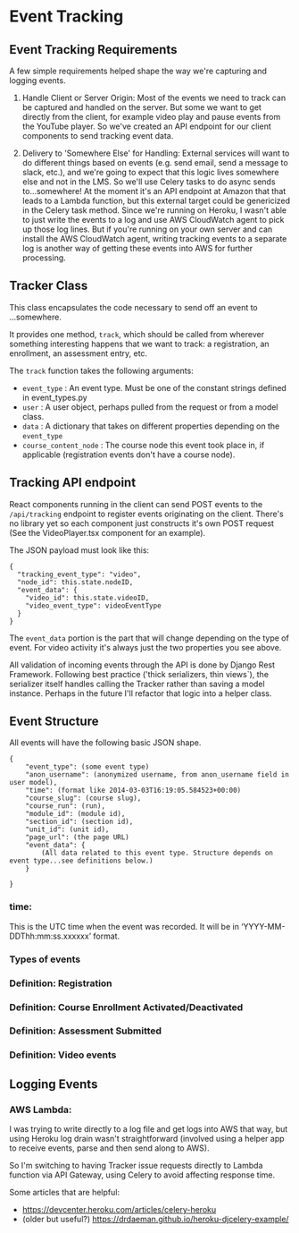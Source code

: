 # Event Tracking

## Event Tracking Requirements

A few simple requirements helped shape the way we're capturing and logging events.

1) Handle Client or Server Origin: Most of the events we need to track can be captured and handled on the server. But
   some we want to get directly from the client, for example video play and pause events from the YouTube player. So
   we've created an
   API endpoint for our client components to send tracking event data.

2) Delivery to 'Somewhere Else' for Handling: External services will want to do different things
   based on events (e.g. send email, send a message to slack, etc.), and we're going to expect that this logic
   lives somewhere else and not in the LMS. So we'll use Celery tasks to do async sends to...somewhere! At the moment
   it's an API endpoint at Amazon that that leads to a Lambda function, but this external target could be genericized in
   the Celery task method. Since we're running on Heroku, I wasn't able to just write the events to a log and use AWS
   CloudWatch
   agent to pick up those log lines. But if you're running on your own server and can install the AWS CloudWatch agent,
   writing tracking events to a separate log is another way of getting these events into AWS for further processing.

## Tracker Class

This class encapsulates the code necessary to send off an event to ...somewhere.

It provides one method, `track`, which should be called from wherever something interesting happens
that we want to track: a registration, an enrollment, an assessment entry, etc.

The `track` function takes the following arguments:

- `event_type` : An event type. Must be one of the constant strings defined in event_types.py
- `user` : A user object, perhaps pulled from the request or from a model class.
- `data` : A dictionary that takes on different properties depending on the `event_type`
- `course_content_node` : The course node this event took place in, if applicable (registration events don't have a
  course node).

## Tracking API endpoint

React components running in the client can send POST events to the `/api/tracking` endpoint to register events
originating on the client.
There's no library yet so each component just constructs it's own POST request (See the VideoPlayer.tsx component for an
example).

The JSON payload must look like this:

```
{
  "tracking_event_type": "video",
  "node_id": this.state.nodeID,
  "event_data": {
    "video_id": this.state.videoID,
    "video_event_type": videoEventType
  }
}
```

The `event_data` portion is the part that will change depending on the type of event. For video activity it's always
just the two properties you see above.

All validation of incoming events through the API is done by Django Rest Framework. Following best practice ('thick
serializers, thin views`), the serializer itself
handles calling the Tracker rather than saving a model instance. Perhaps in the future I'll refactor that logic into a
helper class.

## Event Structure

All events will have the following basic JSON shape.

```
{
    "event_type": (some event type)
    "anon_username": (anonymized username, from anon_username field in user model),
    "time": (format like 2014-03-03T16:19:05.584523+00:00)
    "course_slug": (course slug),
    "course_run": (run),
    "module_id": (module id),
    "section_id": (section id),
    "unit_id": (unit id),
    "page_url": (the page URL)
    "event_data": {
        (All data related to this event type. Structure depends on event type...see definitions below.)
    }

}

```

### time:

This is the UTC time when the event was recorded. It will be in ‘YYYY-MM-DDThh:mm:ss.xxxxxx’ format.

### Types of events

### Definition: Registration

### Definition: Course Enrollment Activated/Deactivated

### Definition: Assessment Submitted

### Definition: Video events

## Logging Events

### AWS Lambda:

I was trying to write directly to a log file and get logs into AWS that way, but using Heroku log drain wasn't
straightforward (involved using a helper
app to receive events, parse and then send along to AWS).

So I'm switching to having Tracker issue requests directly to Lambda function via API Gateway, using Celery to avoid
affecting response time.

Some articles that are helpful:

- https://devcenter.heroku.com/articles/celery-heroku
- (older but useful?) https://drdaeman.github.io/heroku-djcelery-example/ 


